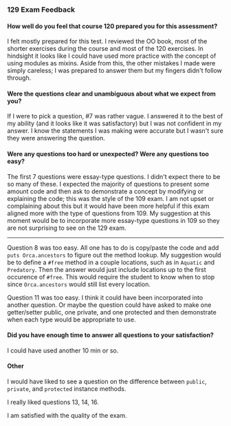 ### 129 Exam Feedback
#### How well do you feel that course 120 prepared you for this assessment?
I felt mostly prepared for this test. I reviewed the OO book, most of the shorter exercises during the course and most of the 120 exercises. In hindsight it looks like I could have used more practice with the concept of using modules as mixins. Aside from this, the other mistakes I made were simply careless; I was prepared to answer them but my fingers didn't follow through.

#### Were the questions clear and unambiguous about what we expect from you?
If I were to pick a question, #7 was rather vague. I answered it to the best of my ability (and it looks like it was satisfactory) but I was not confident in my answer. I know the statements I was making were accurate but I wasn't sure they were answering the question.

#### Were any questions too hard or unexpected? Were any questions too easy?
The first 7 questions were essay-type questions. I didn't expect there to be so many of these. I expected the majority of questions to present some amount code and then ask to demonstrate a concept by modifying or explaining the code; this was the style of the 109 exam. I am not upset or complaining about this but it would have been more helpful if this exam aligned more with the type of questions from 109. My suggestion at this moment would be to incorporate more essay-type questions in 109 so they are not surprising to see on the 129 exam.
***
Question 8 was too easy. All one has to do is copy/paste the code and add `puts Orca.ancestors` to figure out the method lookup. My suggestion would be to define a `#free` method in a couple locations, such as in `Aquatic` and `Predatory`. Then the answer would just include locations up to the first occurence of `#free`. This would require the student to know when to stop since `Orca.ancestors` would still list every location.

Question 11 was too easy. I think it could have been incorporated into another question. Or maybe the question could have asked to make one getter/setter public, one private, and one protected and then demonstrate when each type would be appropriate to use.

#### Did you have enough time to answer all questions to your satisfaction?
I could have used another 10 min or so.

#### Other
I would have liked to see a question on the difference between `public`, `private`, and `protected` instance methods.

I really liked questions 13, 14, 16.

I am satisfied with the quality of the exam.